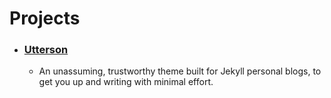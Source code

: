 
# Projects

* ### [Utterson](http://utterson.alidcastano.com/)
    * An unassuming, trustworthy theme built for Jekyll personal blogs, to get you up and writing with minimal effort.
